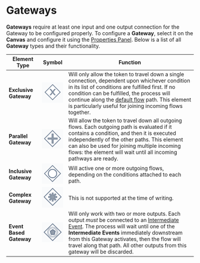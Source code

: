 # Gateways

**Gateways** require at least one input and one output connection for the Gateway to be configured properly. To configure a **Gateway**, select it on the **Canvas** and configure it using the [Properties Panel](</docs/Rapid/4-Keyper Manual/3-Workflow/3-drawing-diagrams/3-drawing-diagrams.md>). Below is a list of all **Gateway** types and their functionality.

| Element Type | Symbol | Function |
| --- | --- | --- |
| **Exclusive Gateway** | ![A screenshot of how the "Exclusive Gateway" appears on the canvas. The Gateway is a diamond shape, with an x symbol inside.](<Gateway Exclusive.png>) | Will only allow the token to travel down a single connection, dependent upon whichever condition in its list of conditions are fulfilled first. If no condition can be fulfilled, the process will continue along the [default flow](</docs/Rapid/4-Keyper Manual/3-Workflow/11-flows/11-flows.md#default-flow>) path. This element is particularly useful for joining incoming flows together. |
| **Parallel Gateway** | ![A screenshot of how the "Parallel Gateway" appears on the canvas. The Gateway is a diamond shape, with an + symbol inside.](<Gateway Parallel.png>) | Will allow the token to travel down all outgoing flows. Each outgoing path is evaluated if it contains a condition, and then it is executed independently of the other paths. This element can also be used for joining multiple incoming flows: the element will wait until all incoming pathways are ready. |
| **Inclusive Gateway** | ![A screenshot of how the "Inclusive Gateway" appears on the canvas. The Gateway is a diamond shape, with a circle inside.](<Gateway Inclusive.png>) | Will active one or more outgoing flows, depending on the conditions attached to each path. |
| **Complex Gateway** | ![A screenshot of how the "Complex Gateway" appears on the canvas. The Gateway is a diamond shape, with an asterisk (*) inside.](<Gateway Complex.png>) | This is not supported at the time of writing.|
| **Event Based Gateway** | ![A screenshot of how the "Event Based Gateway" appears on the canvas. The Gateway is a diamond shape, with an pentagon inside.](<Gateway Event Based.png>) | Will only work with two or more outputs. Each output *must* be connected to an [Intermediate Event](</docs/Rapid/4-Keyper Manual/3-Workflow/6-intermediate-events/6-intermediate-events.md>). The process will wait until one of the **Intermediate Events** immediately downstream from this Gateway activates, then the flow will travel along that path. All other outputs from this gateway will be discarded.|